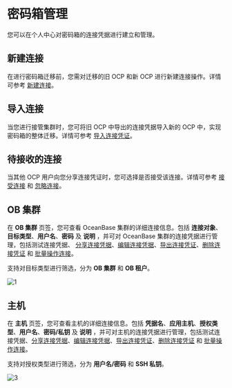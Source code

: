 # 密码箱管理

您可以在个人中心对密码箱的连接凭据进行建立和管理。

## 新建连接

在进行密码箱迁移前，您需对迁移的旧 OCP 和新 OCP 进行新建连接操作。详情可参考 [新建连接](../../1100.management-user-center/100.create-connection.md)。

## 导入连接

当您进行接管集群时，您可将旧 OCP 中导出的连接凭据导入新的 OCP 中，实现密码箱的整体迁移。详情可参考 [导入连接凭证](../../1100.management-user-center/300.import-connection.md)。

## 待接收的连接

当其他 OCP 用户向您分享连接凭证时，您可选择是否接受该连接。详情可参考 [接受连接](../../1100.management-user-center/800.accept-connection.md) 和 [忽略连接](../../1100.management-user-center/900.ignore-connection.md)。

## OB 集群

在 **OB 集群** 页签，您可查看 OceanBase 集群的详细连接信息。包括 **连接对象**、**目标类型**、**用户名**、**密码** 及 **说明** ，并可对 OceanBase 集群的连接凭据进行管理，包括测试连接凭据、 [分享连接凭据](../../1100.management-user-center/400.share-connection.md)、[编辑连接凭据](../../1100.management-user-center/500.edit-connection.md)、[导出连接凭证](../../1100.management-user-center/200.export-connection.md)、[删除连接凭证](../../1100.management-user-center/600.del-connection.md) 和 [批量操作连接](../../1100.management-user-center/700.operation-connection.md)。

支持对目标类型进行筛选，分为 **OB 集群** 和 **OB 租户**。

![1](https://obbusiness-private.oss-cn-shanghai.aliyuncs.com/doc/img/ocp/403-cn/ob%E9%9B%86%E7%BE%A4%E5%AF%86%E7%A0%81%E7%AE%B1.png)

## 主机

在 **主机** 页签，您可查看主机的详细连接信息。包括 **凭据名**、**应用主机**、**授权类型**、**用户名**、**密码/私钥** 及 **说明** ，并可对主机的连接凭据进行管理，包括测试连接凭据、[分享连接凭据](../../1100.management-user-center/400.share-connection.md)、[编辑连接凭据](../../1100.management-user-center/500.edit-connection.md)、[导出连接凭证](../../1100.management-user-center/200.export-connection.md)、[删除连接凭证](../../1100.management-user-center/600.del-connection.md) 和 [批量操作连接](../../1100.management-user-center/700.operation-connection.md)。

支持对授权类型进行筛选，分为 **用户名/密码** 和 **SSH 私钥**。

![3](https://obbusiness-private.oss-cn-shanghai.aliyuncs.com/doc/img/ocp/403-cn/%E4%B8%BB%E6%9C%BA%E8%BF%9E%E6%8E%A5.png)
